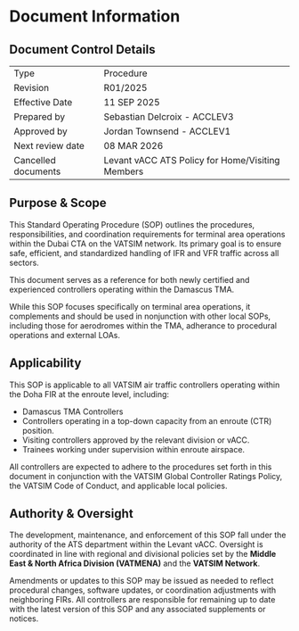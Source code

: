 # Document Information

## Document Control Details

|                     |                                                  |
| ------------------- | ------------------------------------------------ |
| Type                | Procedure                                        |
| Revision            | R01/2025                                         |
| Effective Date      | 11 SEP 2025                                      |
| Prepared by         | Sebastian Delcroix - ACCLEV3                     |
| Approved by         | Jordan Townsend - ACCLEV1                        |
| Next review date    | 08 MAR 2026                                      |
| Cancelled documents | Levant vACC ATS Policy for Home/Visiting Members |

## Purpose & Scope

This Standard Operating Procedure (SOP) outlines the procedures, responsibilities, and coordination requirements for terminal area operations within the Dubai CTA on the VATSIM network. Its primary goal is to ensure safe, efficient, and standardized handling of IFR and VFR traffic across all sectors.

This document serves as a reference for both newly certified and experienced controllers operating within the Damascus TMA.

While this SOP focuses specifically on terminal area operations, it complements and should be used in nonjunction with other local SOPs, including those for aerodromes within the TMA, adherance to procedural operations and external LOAs.

## Applicability
This SOP is applicable to all VATSIM air traffic controllers operating within the Doha FIR at the enroute level, including:

- Damascus TMA Controllers
- Controllers operating in a top-down capacity from an enroute (CTR) position.
- Visiting controllers approved by the relevant division or vACC.
- Trainees working under supervision within enroute airspace.

All controllers are expected to adhere to the procedures set forth in this document in conjunction with the VATSIM Global Controller Ratings Policy, the VATSIM Code of Conduct, and applicable local policies.

## Authority & Oversight
The development, maintenance, and enforcement of this SOP fall under the authority of the ATS department within the Levant vACC. Oversight is coordinated in line with regional and divisional policies set by the **Middle East & North Africa Division (VATMENA)** and the **VATSIM Network**.

Amendments or updates to this SOP may be issued as needed to reflect procedural changes, software updates, or coordination adjustments with neighboring FIRs. All controllers are responsible for remaining up to date with the latest version of this SOP and any associated supplements or notices.